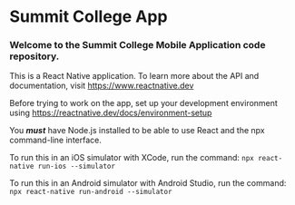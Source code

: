 # Summit College App

### Welcome to the Summit College Mobile Application code repository.

This is a React Native application. To learn more about the API and documentation, visit https://www.reactnative.dev

Before trying to work on the app, set up your development environment using https://reactnative.dev/docs/environment-setup

You ***must*** have Node.js installed to be able to use React and the npx command-line interface.

To run this in an iOS simulator with XCode, run the command: `npx react-native run-ios --simulator`

To run this in an Android simulator with Android Studio, run the command: `npx react-native run-android --simulator`
